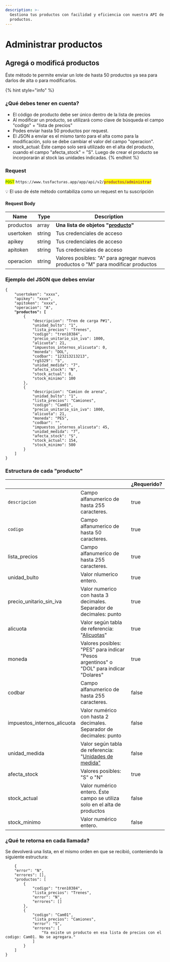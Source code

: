 ```yaml
---
description: >-
  Gestiona tus productos con facilidad y eficiencia con nuestra API de
  productos.
---
```


# Administrar productos

## Agregá o modificá productos

Éste método te permite enviar un lote de hasta 50 productos ya sea para darlos de alta o para modificarlos.&#x20;

{% hint style="info" %}
### ¿Qué debes tener en cuenta?



* El código de producto debe ser único dentro de la lista de precios
* Al modificar un producto, se utilizará como clave de búsqueda el campo "codigo" +  "lista de precios"
* Podes enviar hasta 50 productos por request.
* El JSON a enviar es el mismo tanto para el alta como para la modificación, solo se debe  cambiar el valor del campo "operacion".
* stock\_actual: Éste campo solo será utilizado en el alta del producto, cuando el campo  "afecta\_stock" = "S".  Luego de crear el producto se incorporarán al stock las unidades indicadas.
{% endhint %}

### Request

<mark style="color:green;">`POST`</mark> `https://www.tusfacturas.app/app/api/v2/`<mark style="color:purple;">`productos/administrar`</mark>

💡 El uso de éste método  contabiliza como un request en tu suscripción



#### Request Body

| Name      | Type   | Description                                                                                         |
| --------- | ------ | --------------------------------------------------------------------------------------------------- |
| productos | array  | **Una lista de objetos "**[**producto**](administrar-productos.md#estructura-de-cada-producto)**"** |
| usertoken | string | Tus credenciales de acceso                                                                          |
| apikey    | string | Tus credenciales de acceso                                                                          |
| apitoken  | string | Tus credenciales de acceso                                                                          |
| operacion | string | Valores posibles: "A" para agregar nuevos productos o "M" para modificar productos                  |

### Ejemplo del JSON que debes enviar

<pre><code>{
    "usertoken": "xxxx",
    "apikey": "xxxx",
    "apitoken": "xxxx",
    "operacion": "A",
<strong>    "productos": [
</strong>        {
            "descripcion": "Tren de carga P#1",
            "unidad_bulto": "1",
            "lista_precios": "Trenes",
            "codigo": "tren10384",
            "precio_unitario_sin_iva": 1000,
            "alicuota": 21,
            "impuestos_internos_alicuota": 0,
            "moneda": "DOL",
            "codbar": "123213213213",
            "rg5329": "S",
            "unidad_medida": "7",
            "afecta_stock": "N",
            "stock_actual": 0,
            "stock_minimo": 100
        },
        {
            "descripcion": "Camion de arena",
            "unidad_bulto": "1",
            "lista_precios": "Camiones",
            "codigo": "Cam01",
            "precio_unitario_sin_iva": 1000,
            "alicuota": 21,
            "moneda": "PES",
            "codbar": "",
            "impuestos_internos_alicuota": 45,
            "unidad_medida": "7",
            "afecta_stock": "S",
            "stock_actual": 154,
            "stock_minimo": 500
        }
    ]
}
</code></pre>

### Estructura de cada "producto"

<table data-header-hidden><thead><tr><th></th><th></th><th data-type="checkbox">¿Requerido?</th></tr></thead><tbody><tr><td><code>descripcion</code></td><td>Campo alfanumerico de hasta 255 caracteres.</td><td>true</td></tr><tr><td><code>codigo</code></td><td>Campo alfanumerico de hasta 50 caracteres.</td><td>true</td></tr><tr><td>lista_precios</td><td>Campo alfanumerico de hasta 255 caracteres.</td><td>true</td></tr><tr><td>unidad_bulto</td><td>Valor nlumerico entero.</td><td>true</td></tr><tr><td>precio_unitario_sin_iva</td><td>Valor numerico con hasta 3 decimales. Separador de decimales: punto</td><td>true</td></tr><tr><td>alicuota</td><td>Valor según tabla de referencia: "<a href="../parametros/tablas-de-referencia.md#alicuotas-de-iva">Alicuotas</a>" </td><td>true</td></tr><tr><td>moneda</td><td>Valores posibles: "PES" para indicar "Pesos argentinos" o "DOL" para indicar "Dolares"</td><td>true</td></tr><tr><td>codbar</td><td>Campo alfanumerico de hasta 255 caracteres.</td><td>false</td></tr><tr><td>impuestos_internos_alicuota</td><td>Valor numérico con hasta 2 decimales. Separador de decimales: punto</td><td>false</td></tr><tr><td>unidad_medida</td><td>Valor según tabla de referencia: "<a href="../parametros/consulta-de-unidades-de-medida-para-productos-afip.md">Unidades de medida"</a></td><td>false</td></tr><tr><td>afecta_stock</td><td>Valores posibles: "S" o "N" </td><td>true</td></tr><tr><td>stock_actual</td><td>Valor numérico entero. Éste campo se utiliza solo en el alta de productos</td><td>false</td></tr><tr><td>stock_minimo</td><td> Valor numérico entero.</td><td>false</td></tr></tbody></table>

### ¿Qué te retorna en cada llamada?

Se devolverá una lista, en el mismo orden en que se recibió, conteniendo la siguiente estructura:

```
    {
	"error": "N",
	"errores": [],
	"productos": [
		{
			"codigo": "tren10384",
			"lista_precios": "Trenes",
			"error": "N",
			"errores": []
		},
		{
			"codigo": "Cam01",
			"lista_precios": "Camiones",
			"error": "S",
			"errores": [
				"Ya existe un producto en esa lista de precios con el codigo: Cam01. No se agregara."
			]
		}
	]
}
```
